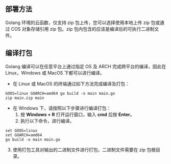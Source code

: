 ## 部署方法

Golang 环境的云函数，仅支持 zip 包上传，您可以选择使用本地上传 zip 包或通过 COS 对象存储引用 zip 包。zip 包内包含的应该是编译后的可执行二进制文件。

## 编译打包

Golang 编译可以在任意平台上通过指定 OS 及 ARCH 完成跨平台的编译，因此在 Linux，Windows 或 MacOS 下都可以进行编译。

- 在 Linux 或 MacOS 的终端通过如下方法完成编译及打包：
```shell
GOOS=linux GOARCH=amd64 go build -o main main.go
zip main.zip main
```

- 在 Windows 下，请按照以下步骤进行编译打包：
  1. 按 **Windows + R** 打开运行窗口，输入 **cmd** 后按 **Enter**。
  2. 执行以下命令，进行编译。  
```shell
set GOOS=linux
set GOARCH=amd64
go build -o main main.go
```
 3. 使用打包工具对输出的二进制文件进行打包，二进制文件需要在 zip 包根目录。


